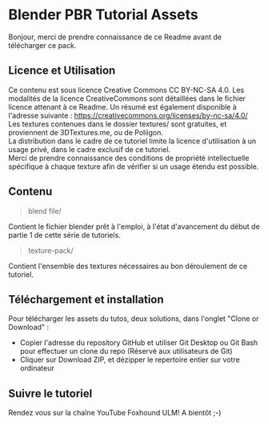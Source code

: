 # Blender PBR Tutorial Assets

Bonjour, merci de prendre connaissance de ce Readme avant de télécharger ce pack.

## Licence et Utilisation

Ce contenu est sous licence Creative Commons CC BY-NC-SA 4.0. Les modalités de la licence CreativeCommons sont détaillées dans le 
fichier licence attenant à ce Readme.
Un résumé est également disponible à l'adresse suivante : https://creativecommons.org/licenses/by-nc-sa/4.0/
Les textures contenues dans le dossier textures/ sont gratuites, et proviennent 
de 3DTextures.me, ou de Poliigon.  
La distribution dans le cadre de ce tutoriel limite la licence d'utilisation à un usage privé, dans le cadre exclusif de ce tutoriel.  
Merci de prendre connaissance des conditions de propriété intellectuelle spécifique à chaque texture afin de vérifier si un usage étendu est possible.  

## Contenu

>blend file/

Contient le fichier blender prêt à l'emploi, à l'état d'avancement du début de partie 1 de cette série de tutoriels.

>texture-pack/

Contient l'ensemble des textures nécessaires au bon déroulement de ce tutoriel.

## Téléchargement et installation

Pour télécharger les assets du tutos, deux solutions, dans l'onglet "Clone or Download" : 

- Copier l'adresse du repository GitHub et utiliser Git Desktop ou Git Bash pour effectuer un clone du repo (Réservé aux utilisateurs de Git)  
- Cliquer sur Download ZIP, et dézipper le repertoire entier sur votre ordinateur

## Suivre le tutoriel

Rendez vous sur la chaîne YouTube Foxhound ULM!
A bientôt ;-)

